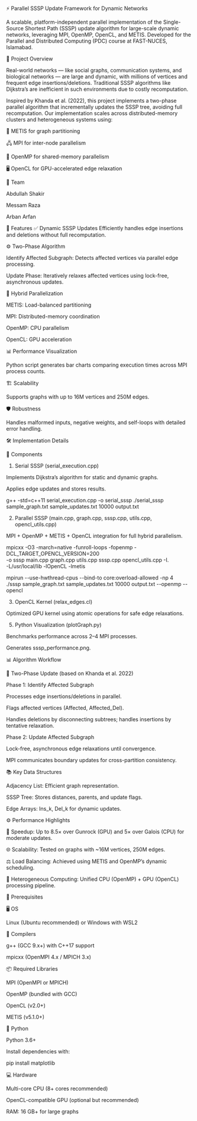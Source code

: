 ⚡ Parallel SSSP Update Framework for Dynamic Networks

A scalable, platform-independent parallel implementation of the Single-Source Shortest Path (SSSP) update algorithm for large-scale dynamic networks, leveraging MPI, OpenMP, OpenCL, and METIS.
Developed for the Parallel and Distributed Computing (PDC) course at FAST-NUCES, Islamabad.

📖 Project Overview

Real-world networks — like social graphs, communication systems, and biological networks — are large and dynamic, with millions of vertices and frequent edge insertions/deletions. Traditional SSSP algorithms like Dijkstra’s are inefficient in such environments due to costly recomputation.

Inspired by Khanda et al. (2022), this project implements a two-phase parallel algorithm that incrementally updates the SSSP tree, avoiding full recomputation. Our implementation scales across distributed-memory clusters and heterogeneous systems using:

🧩 METIS for graph partitioning

🖧 MPI for inter-node parallelism

🧵 OpenMP for shared-memory parallelism

🖥️ OpenCL for GPU-accelerated edge relaxation

👥 Team

Abdullah Shakir

Messam Raza

Arban Arfan

🚀 Features
✅ Dynamic SSSP Updates
Efficiently handles edge insertions and deletions without full recomputation.

⚙️ Two-Phase Algorithm

Identify Affected Subgraph: Detects affected vertices via parallel edge processing.

Update Phase: Iteratively relaxes affected vertices using lock-free, asynchronous updates.

🧵 Hybrid Parallelization

METIS: Load-balanced partitioning

MPI: Distributed-memory coordination

OpenMP: CPU parallelism

OpenCL: GPU acceleration

📊 Performance Visualization

Python script generates bar charts comparing execution times across MPI process counts.

🏗️ Scalability

Supports graphs with up to 16M vertices and 250M edges.

🛡️ Robustness

Handles malformed inputs, negative weights, and self-loops with detailed error handling.

🛠️ Implementation Details

📁 Components

1. Serial SSSP (serial_execution.cpp)
   
Implements Dijkstra’s algorithm for static and dynamic graphs.

Applies edge updates and stores results.


g++ -std=c++11 serial_execution.cpp -o serial_sssp
./serial_sssp sample_graph.txt sample_updates.txt 10000 output.txt

2. Parallel SSSP (main.cpp, graph.cpp, sssp.cpp, utils.cpp, opencl_utils.cpp)
   
MPI + OpenMP + METIS + OpenCL integration for full hybrid parallelism.


mpicxx -O3 -march=native -funroll-loops -fopenmp -DCL_TARGET_OPENCL_VERSION=200 \
-o sssp main.cpp graph.cpp utils.cpp sssp.cpp opencl_utils.cpp -I. \
-L/usr/local/lib -lOpenCL -lmetis

mpirun --use-hwthread-cpus --bind-to core:overload-allowed -np 4 \
./sssp sample_graph.txt sample_updates.txt 10000 output.txt --openmp --opencl

3. OpenCL Kernel (relax_edges.cl)
   
Optimized GPU kernel using atomic operations for safe edge relaxations.

5. Python Visualization (plotGraph.py)

Benchmarks performance across 2–4 MPI processes.

Generates sssp_performance.png.

📊 Algorithm Workflow

🔁 Two-Phase Update (based on Khanda et al. 2022)

Phase 1: Identify Affected Subgraph

Processes edge insertions/deletions in parallel.

Flags affected vertices (Affected, Affected_Del).

Handles deletions by disconnecting subtrees; handles insertions by tentative relaxation.

Phase 2: Update Affected Subgraph

Lock-free, asynchronous edge relaxations until convergence.

MPI communicates boundary updates for cross-partition consistency.

📚 Key Data Structures

Adjacency List: Efficient graph representation.

SSSP Tree: Stores distances, parents, and update flags.

Edge Arrays: Ins_k, Del_k for dynamic updates.

⚙️ Performance Highlights

🚀 Speedup: Up to 8.5× over Gunrock (GPU) and 5× over Galois (CPU) for moderate updates.

🌐 Scalability: Tested on graphs with ~16M vertices, 250M edges.

⚖️ Load Balancing: Achieved using METIS and OpenMP’s dynamic scheduling.

🔀 Heterogeneous Computing: Unified CPU (OpenMP) + GPU (OpenCL) processing pipeline.

🧰 Prerequisites

🖥️ OS

Linux (Ubuntu recommended) or Windows with WSL2

🔧 Compilers

g++ (GCC 9.x+) with C++17 support

mpicxx (OpenMPI 4.x / MPICH 3.x)

📦 Required Libraries

MPI (OpenMPI or MPICH)

OpenMP (bundled with GCC)

OpenCL (v2.0+)

METIS (v5.1.0+)

🐍 Python

Python 3.6+

Install dependencies with:

pip install matplotlib

💻 Hardware

Multi-core CPU (8+ cores recommended)

OpenCL-compatible GPU (optional but recommended)

RAM: 16 GB+ for large graphs
